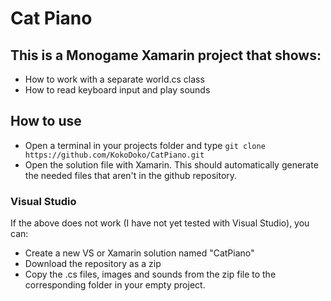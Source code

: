 # Cat Piano

## This is a Monogame Xamarin project that shows:

- How to work with a separate world.cs class 
- How to read keyboard input and play sounds

## How to use

- Open a terminal in your projects folder and type `git clone https://github.com/KokoDoko/CatPiano.git` 
- Open the solution file with Xamarin. This should automatically generate the needed files that aren't in the github repository.

### Visual Studio

If the above does not work (I have not yet tested with Visual Studio), you can:

- Create a new VS or Xamarin solution named "CatPiano"
- Download the repository as a zip
- Copy the .cs files, images and sounds from the zip file to the corresponding folder in your empty project.